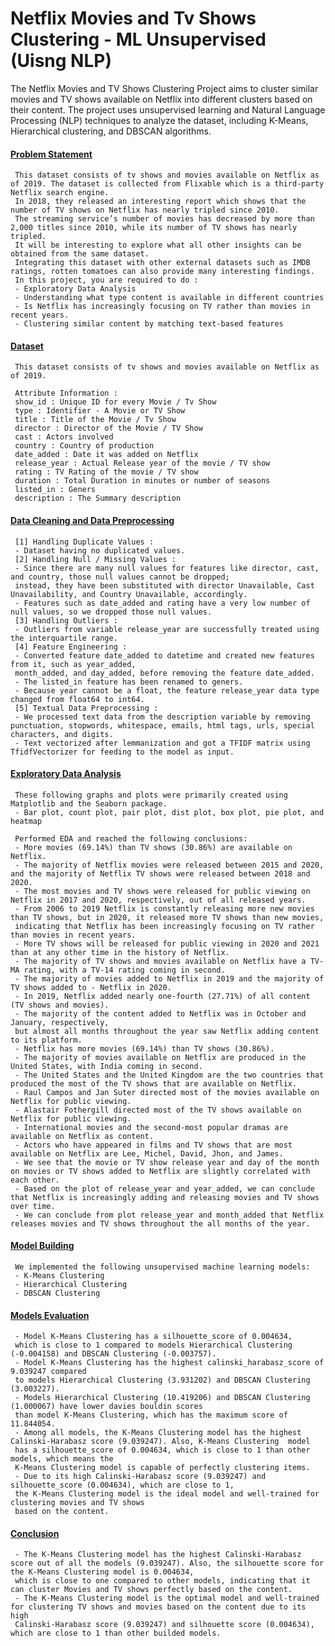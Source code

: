 # Netflix Movies and Tv Shows Clustering - ML Unsupervised (Uisng NLP)
The Netflix Movies and TV Shows Clustering Project aims to cluster similar movies and TV shows available on Netflix into different clusters based on their content. The project uses unsupervised learning and Natural Language Processing (NLP) techniques to analyze the dataset, including K-Means, Hierarchical clustering, and DBSCAN algorithms.

#### <ins>Problem Statement</ins>
     This dataset consists of tv shows and movies available on Netflix as of 2019. The dataset is collected from Flixable which is a third-party Netflix search engine.
     In 2018, they released an interesting report which shows that the number of TV shows on Netflix has nearly tripled since 2010.
     The streaming service’s number of movies has decreased by more than 2,000 titles since 2010, while its number of TV shows has nearly tripled.
     It will be interesting to explore what all other insights can be obtained from the same dataset.
     Integrating this dataset with other external datasets such as IMDB ratings, rotten tomatoes can also provide many interesting findings.
     In this project, you are required to do :
     - Exploratory Data Analysis
     - Understanding what type content is available in different countries
     - Is Netflix has increasingly focusing on TV rather than movies in recent years.
     - Clustering similar content by matching text-based features
#### <ins>Dataset</ins>
     This dataset consists of tv shows and movies available on Netflix as of 2019.
     
     Attribute Information :
     show_id : Unique ID for every Movie / Tv Show
     type : Identifier - A Movie or TV Show
     title : Title of the Movie / Tv Show
     director : Director of the Movie / TV Show
     cast : Actors involved
     country : Country of production
     date_added : Date it was added on Netflix
     release_year : Actual Release year of the movie / TV show
     rating : TV Rating of the movie / TV show
     duration : Total Duration in minutes or number of seasons
     listed_in : Geners
     description : The Summary description
#### <ins>Data Cleaning and Data Preprocessing</ins>
     [1] Handling Duplicate Values :
     - Dataset having no duplicated values.
     [2] Handling Null / Missing Values :
     - Since there are many null values for features like director, cast, and country, those null values cannot be dropped; 
     instead, they have been substituted with director Unavailable, Cast Unavailability, and Country Unavailable, accordingly.
     - Features such as date_added and rating have a very low number of null values, so we dropped those null values.
     [3] Handling Outliers :
     - Outliers from variable release_year are successfully treated using the interquartile range.
     [4] Feature Engineering :
     - Converted feature date_added to datetime and created new features from it, such as year_added,
     month_added, and day_added, before removing the feature date_added. 
     - The listed_in feature has been renamed to geners.
     - Because year cannot be a float, the feature release_year data type changed from float64 to int64.
     [5] Textual Data Preprocessing :
     - We processed text data from the description variable by removing punctuation, stopwords, whitespace, emails, html tags, urls, special characters, and digits.
     - Text vectorized after lemmanization and got a TFIDF matrix using TfidfVectorizer for feeding to the model as input.
#### <ins>Exploratory Data Analysis</ins>
     These following graphs and plots were primarily created using Matplotlib and the Seaborn package.
     - Bar plot, count plot, pair plot, dist plot, box plot, pie plot, and heatmap
     
     Performed EDA and reached the following conclusions:
     - More movies (69.14%) than TV shows (30.86%) are available on Netflix.
     - The majority of Netflix movies were released between 2015 and 2020, and the majority of Netflix TV shows were released between 2018 and 2020.
     - The most movies and TV shows were released for public viewing on Netflix in 2017 and 2020, respectively, out of all released years.
     - From 2006 to 2019 Netflix is constantly releasing more new movies than TV shows, but in 2020, it released more TV shows than new movies,
     indicating that Netflix has been increasingly focusing on TV rather than movies in recent years.
     - More TV shows will be released for public viewing in 2020 and 2021 than at any other time in the history of Netflix.
     - The majority of TV shows and movies available on Netflix have a TV-MA rating, with a TV-14 rating coming in second.
     - The majority of movies added to Netflix in 2019 and the majority of TV shows added to - Netflix in 2020.
     - In 2019, Netflix added nearly one-fourth (27.71%) of all content (TV shows and movies).
     - The majority of the content added to Netflix was in October and January, respectively,
     but almost all months throughout the year saw Netflix adding content to its platform.
     - Netflix has more movies (69.14%) than TV shows (30.86%).
     - The majority of movies available on Netflix are produced in the United States, with India coming in second.
     - The United States and the United Kingdom are the two countries that produced the most of the TV shows that are available on Netflix.
     - Raul Campos and Jan Suter directed most of the movies available on Netflix for public viewing.
     - Alastair Fothergill directed most of the TV shows available on Netflix for public viewing.
     - International movies and the second-most popular dramas are available on Netflix as content.
     - Actors who have appeared in films and TV shows that are most available on Netflix are Lee, Michel, David, Jhon, and James.
     - We see that the movie or TV show release year and day of the month on movies or TV shows added to Netflix are slightly correlated with each other.
     - Based on the plot of release_year and year_added, we can conclude that Netflix is increasingly adding and releasing movies and TV shows over time.
     - We can conclude from plot release_year and month_added that Netflix releases movies and TV shows throughout the all months of the year.
#### <ins>Model Building</ins>
     We implemented the following unsupervised machine learning models:
     - K-Means Clustering
     - Hierarchical Clustering
     - DBSCAN Clustering
#### <ins>Models Evaluation</ins>
     - Model K-Means Clustering has a silhouette_score of 0.004634,
     which is close to 1 compared to models Hierarchical Clustering (-0.004158) and DBSCAN Clustering (-0.003757).
     - Model K-Means Clustering has the highest calinski_harabasz_score of 9.039247 compared
     to models Hierarchical Clustering (3.931202) and DBSCAN Clustering (3.003227).
     - Models Hierarchical Clustering (10.419206) and DBSCAN Clustering (1.000067) have lower davies bouldin scores
     than model K-Means Clustering, which has the maximum score of 11.844054.
     - Among all models, the K-Means Clustering model has the highest Calinski-Harabasz score (9.039247). Also, K-Means Clustering  model
     has a silhouette_score of 0.004634, which is close to 1 than other models, which means the
     K-Means Clustering model is capable of perfectly clustering items.
     - Due to its high Calinski-Harabasz score (9.039247) and silhouette_score (0.004634), which are close to 1,
     the K-Means Clustering model is the ideal model and well-trained for clustering movies and TV shows
     based on the content.
#### <ins>Conclusion</ins>
     - The K-Means Clustering model has the highest Calinski-Harabasz score out of all the models (9.039247). Also, the silhouette score for the K-Means Clustering model is 0.004634,
     which is close to one compared to other models, indicating that it can cluster Movies and TV shows perfectly based on the content.
     - The K-Means Clustering model is the optimal model and well-trained for clustering TV shows and movies based on the content due to its high
     Calinski-Harabasz score (9.039247) and silhouette score (0.004634), which are close to 1 than other builded models.
